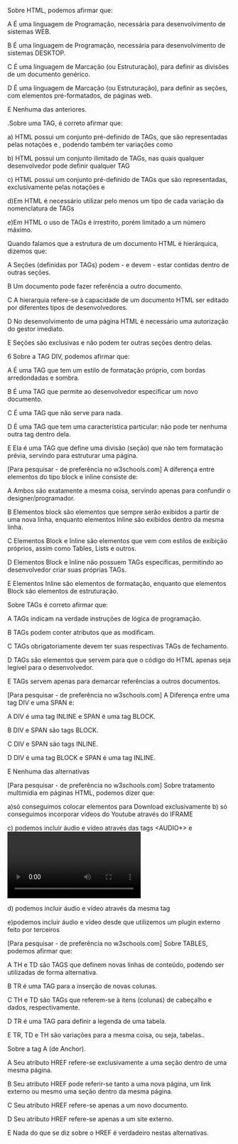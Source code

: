Sobre HTML, podemos afirmar que: 

A
É uma linguagem de Programação, necessária para desenvolvimento de sistemas WEB.

B
É uma linguagem de Programação, necessária para desenvolvimento de sistemas DESKTOP.

C
É uma linguagem de Marcação (ou Estruturação), para definir as divisões de um documento genérico.

D
É uma linguagem de Marcação (ou Estruturação), para definir as seções, com elementos pré-formatados, de páginas web.

E
Nenhuma das anteriores.




.Sobre uma TAG, é correto afirmar que:

a) HTML possui um conjunto pré-definido de TAGs, que são representadas pelas notações <TAG> e </TAG>, podendo também ter variações como <TAG/>

b) HTML possui um conjunto ilimitado de TAGs, nas quais qualquer desenvolvedor pode definir qualquer TAG

c) HTML possui um conjunto pré-definido de TAGs que são representadas, exclusivamente pelas notações <TAG> e </TAG>

d)Em HTML é necessário utilizar pelo menos um tipo de cada variação da nomenclatura de TAGs 

e)Em HTML o uso de TAGs é irrestrito, porém limitado a um número máximo.



Quando falamos que a estrutura de um documento HTML é hierárquica, dizemos que:

A
Seções (definidas por TAGs) podem - e devem - estar contidas dentro de outras seções.

B
Um documento pode fazer referência a outro documento.

C
A hierarquia refere-se à capacidade de um documento HTML ser editado por diferentes tipos de desenvolvedores.

D
No desenvolvimento de uma página HTML é necessário uma autorização do gestor imediato.

E
Seções são exclusivas e não podem ter outras seções dentro delas.



6
Sobre a TAG DIV, podemos afirmar que:

A
É uma TAG que tem um estilo de formatação próprio, com bordas arredondadas e sombra.

B
É uma TAG que permite ao desenvolvedor especificar um novo documento.

C
É uma TAG que não serve para nada.

D
É uma TAG que tem uma característica particular: não pode ter nenhuma outra tag dentro dela.

E
Ela é uma TAG que define uma divisão (seção) que não tem formatação prévia, servindo para estruturar uma página.


[Para pesquisar - de preferência no w3schools.com] A diferença entre elementos do tipo block e inline consiste de:

A
Ambos são exatamente a mesma coisa, servindo apenas para confundir o designer/programador.

B
Elementos block são elementos que sempre serão exibidos a partir de uma nova linha, enquanto elementos Inline são exibidos dentro da mesma linha.

C
Elementos Block e Inline são elementos que vem com estilos de exibição próprios, assim como Tables, Lists e outros.

D
Elementos Block e Inline não possuem TAGs específicas, permitindo ao desenvolvedor criar suas próprias TAGs.

E
Elementos Inline são elementos de formatação, enquanto que elementos Block são elementos de estruturação.



Sobre TAGs é correto afirmar que:

A
TAGs indicam na verdade instruções de lógica de programação.

B
TAGs podem conter atributos que as modificam.

C
TAGs obrigatoriamente devem ter suas respectivas TAGs de fechamento.

D
TAGs são elementos que servem para que o código do HTML apenas seja legível para o desenvolvedor.

E
TAGs servem apenas para demarcar referências a outros documentos.


[Para pesquisar - de preferência no w3schools.com] A Diferença entre uma tag DIV e uma SPAN é: 

A
DIV é uma tag INLINE e SPAN é uma tag BLOCK.

B
DIV e SPAN são tags BLOCK.

C
DIV e SPAN são tags INLINE.


D
DIV é uma tag BLOCK e SPAN é uma tag INLINE.

E
Nenhuma das alternativas



[Para pesquisar - de preferência no w3schools.com] Sobre tratamento   multimídia em páginas HTML, podemos dizer que:


a)só conseguimos colocar elementos para Download exclusivamente
b) só conseguimos incorporar vídeos do Youtube através do IFRAME

c) podemos incluir áudio e vídeo através das tags <AUDIO*> e <VIDEO> respectivamente

d) podemos incluir áudio e vídeo através da mesma tag <MEDIA>

e)podemos incluir áudio e vídeo desde que utilizemos um plugin externo feito por terceiros


[Para pesquisar - de preferência no w3schools.com] Sobre TABLES, podemos afirmar que: 

A
TH e TD são TAGS que definem novas linhas de conteúdo, podendo ser utilizadas de forma alternativa.

B
TR é uma TAG para a inserção de novas colunas.

C
TH e TD são TAGs que referem-se à itens (colunas) de cabeçalho e dados, respectivamente.

D
TR é uma TAG para definir a legenda de uma tabela.

E
TR, TD e TH são variações para a mesma coisa, ou seja, tabelas..


Sobre a tag A (de Anchor).

A
Seu atributo HREF refere-se exclusivamente a uma seção dentro de uma mesma página.

B
Seu atributo HREF pode referir-se tanto a uma nova página, um link externo ou mesmo uma seção dentro da mesma página.

C
Seu atributo HREF refere-se apenas a um novo documento.

D
Seu atributo HREF refere-se apenas a um site externo.

E
Nada do que se diz sobre o HREF é verdadeiro nestas alternativas.
